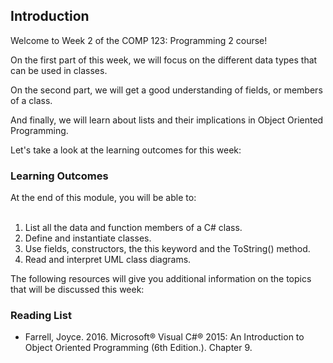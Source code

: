 ## Introduction

Welcome to Week 2 of the COMP 123: Programming 2 course!

On the first part of this week, we will focus on the different data types that can be used in classes.

On the second part, we will get a good understanding of fields, or members of a class.

And finally, we will learn about lists and their implications in Object Oriented Programming.

Let's take a look at the learning outcomes for this week:

### Learning Outcomes

At the end of this module, you will be able to:  
 

1. List all the data and function members of a C# class.
2. Define and instantiate classes.
3. Use fields, constructors, the this keyword and the ToString() method.
4. Read and interpret UML class diagrams.

The following resources will give you additional information on the topics that will be discussed this week:

### Reading List

- Farrell, Joyce. 2016. Microsoft® Visual C#® 2015: An Introduction to Object Oriented Programming (6th Edition.). Chapter 9.